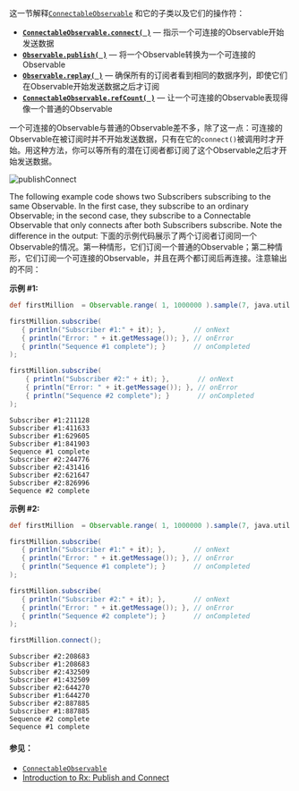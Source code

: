 这一节解释[`ConnectableObservable`](http://reactivex.io/RxJava/javadoc/rx/observables/ConnectableObservable.html) 和它的子类以及它们的操作符：

* [**`ConnectableObservable.connect( )`**](http://reactivex.io/documentation/operators/connect.html) — 指示一个可连接的Observable开始发送数据
* [**`Observable.publish( )`**](http://reactivex.io/documentation/operators/publish.html) — 将一个Observable转换为一个可连接的Observable
* [**`Observable.replay( )`**](http://reactivex.io/documentation/operators/replay.html) — 确保所有的订阅者看到相同的数据序列，即使它们在Observable开始发送数据之后才订阅
* [**`ConnectableObservable.refCount( )`**](http://reactivex.io/documentation/operators/refcount.html) — 让一个可连接的Observable表现得像一个普通的Observable

一个可连接的Observable与普通的Observable差不多，除了这一点：可连接的Observable在被订阅时并不开始发送数据，只有在它的`connect()`被调用时才开始。用这种方法，你可以等所有的潜在订阅者都订阅了这个Observable之后才开始发送数据。

![publishConnect](images/rx-operators/publishConnect.png)

The following example code shows two Subscribers subscribing to the same Observable. In the first case, they subscribe to an ordinary Observable; in the second case, they subscribe to a Connectable Observable that only connects after both Subscribers subscribe. Note the difference in the output:
下面的示例代码展示了两个订阅者订阅同一个Observable的情况。第一种情形，它们订阅一个普通的Observable；第二种情形，它们订阅一个可连接的Observable，并且在两个都订阅后再连接。注意输出的不同：

**示例 #1:**

```groovy
def firstMillion  = Observable.range( 1, 1000000 ).sample(7, java.util.concurrent.TimeUnit.MILLISECONDS);

firstMillion.subscribe(
   { println("Subscriber #1:" + it); },       // onNext
   { println("Error: " + it.getMessage()); }, // onError
   { println("Sequence #1 complete"); }       // onCompleted
);

firstMillion.subscribe(
    { println("Subscriber #2:" + it); },       // onNext
    { println("Error: " + it.getMessage()); }, // onError
    { println("Sequence #2 complete"); }       // onCompleted
);
```

```
Subscriber #1:211128
Subscriber #1:411633
Subscriber #1:629605
Subscriber #1:841903
Sequence #1 complete
Subscriber #2:244776
Subscriber #2:431416
Subscriber #2:621647
Subscriber #2:826996
Sequence #2 complete
```

**示例 #2:**

```groovy
def firstMillion  = Observable.range( 1, 1000000 ).sample(7, java.util.concurrent.TimeUnit.MILLISECONDS).publish();

firstMillion.subscribe(
   { println("Subscriber #1:" + it); },       // onNext
   { println("Error: " + it.getMessage()); }, // onError
   { println("Sequence #1 complete"); }       // onCompleted
);

firstMillion.subscribe(
   { println("Subscriber #2:" + it); },       // onNext
   { println("Error: " + it.getMessage()); }, // onError
   { println("Sequence #2 complete"); }       // onCompleted
);

firstMillion.connect();
```

```
Subscriber #2:208683
Subscriber #1:208683
Subscriber #2:432509
Subscriber #1:432509
Subscriber #2:644270
Subscriber #1:644270
Subscriber #2:887885
Subscriber #1:887885
Sequence #2 complete
Sequence #1 complete
```

#### 参见：
* <a href="http://reactivex.io/RxJava/javadoc/rx/observables/ConnectableObservable.html">`ConnectableObservable`</a>
* <a href="http://www.introtorx.com/Content/v1.0.10621.0/14_HotAndColdObservables.html#PublishAndConnect">Introduction to Rx: Publish and Connect</a>
